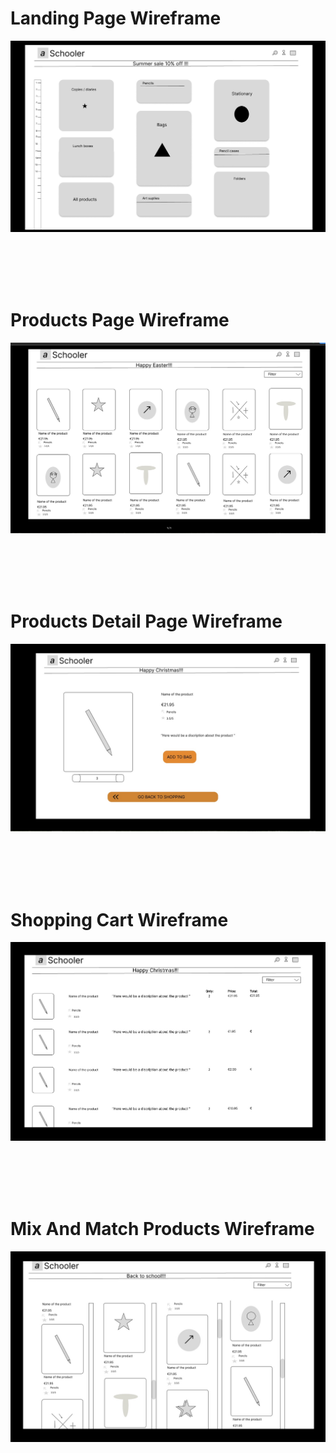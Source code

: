 # Landing Page Wireframe

![landing_page](./media/home_page.jpg)

<br>
<br>
<br>
<br>

# Products Page Wireframe

![product_page](./media/filtered_products.jpg)

<br>
<br>
<br>
<br>

# Products Detail Page Wireframe

![product_detail_page](./media/product_detail.jpg)

<br>
<br>
<br>
<br>

# Shopping Cart Wireframe

![shopping_cart](./media/bag.jpg)

<br>
<br>
<br>
<br>

# Mix And Match Products Wireframe

![Mix And Match Products Wireframe](./media/match_products.jpg)



